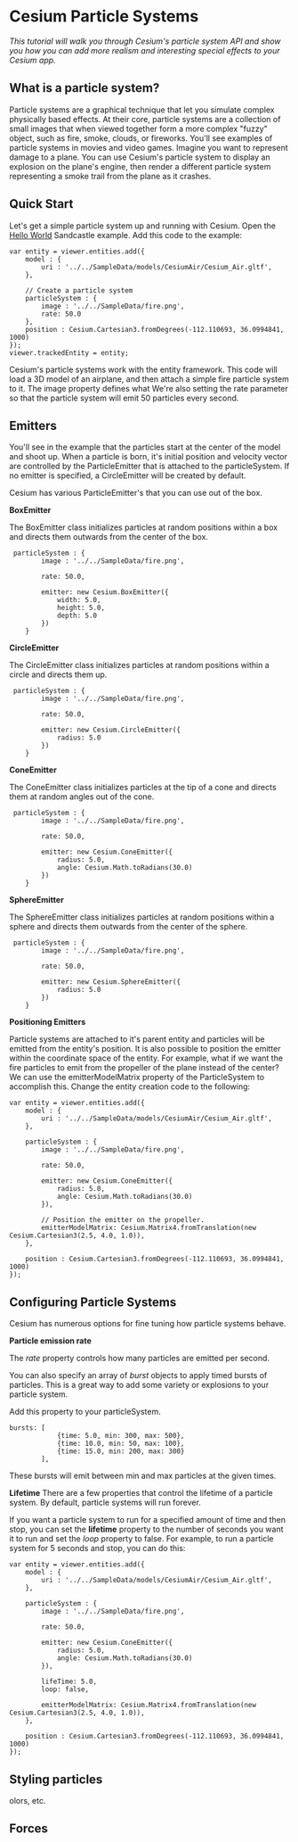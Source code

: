# Cesium Particle Systems

*This tutorial will walk you through Cesium's particle system API and show you how you can add more realism and interesting special effects to your Cesium app.*

## What is a particle system?

Particle systems are a graphical technique that let you simulate complex physically based effects.  At their core, particle systems are a collection of small images that when viewed together form a more complex "fuzzy" object, such as fire, smoke, clouds, or fireworks.  You'll see examples of particle systems in movies and video games.  Imagine you want to represent damage to a plane.  You can use Cesium's particle system to display an explosion on the plane's engine, then render a different particle system representing a smoke trail from the plane as it crashes.

## Quick Start

Let's get a simple particle system up and running with Cesium.  Open the [Hello World](https://cesiumjs.org/Cesium/Apps/Sandcastle/index.html?src=Hello%20World.html) Sandcastle example.  Add this code to the example:

```
var entity = viewer.entities.add({
    model : {
        uri : '../../SampleData/models/CesiumAir/Cesium_Air.gltf',
    },

    // Create a particle system
    particleSystem : {
        image : '../../SampleData/fire.png',
        rate: 50.0
    },
    position : Cesium.Cartesian3.fromDegrees(-112.110693, 36.0994841, 1000)
});
viewer.trackedEntity = entity;
```

Cesium's particle systems work with the entity framework.  This code will load a 3D model of an airplane, and then attach a simple fire particle system to it.  The image property defines what
We're also setting the rate parameter so that the particle system will emit 50 particles every second.


## Emitters

You'll see in the example that the particles start at the center of the model and shoot up.  When a particle is born, it's initial position and velocity vector are controlled by the ParticleEmitter that is attached to the particleSystem.  If no emitter is specified, a CircleEmitter will be created by default.

Cesium has various ParticleEmitter's that you can use out of the box.

**BoxEmitter**

The BoxEmitter class initializes particles at random positions within a box and directs them outwards from the center of the box.

```
 particleSystem : {
        image : '../../SampleData/fire.png',

        rate: 50.0,

        emitter: new Cesium.BoxEmitter({
            width: 5.0,
            height: 5.0,
            depth: 5.0
        })
    }
```

**CircleEmitter**

The CircleEmitter class initializes particles at random positions within a circle and directs them up.

```
 particleSystem : {
        image : '../../SampleData/fire.png',

        rate: 50.0,

        emitter: new Cesium.CircleEmitter({
            radius: 5.0
        })
    }
```

**ConeEmitter**

The ConeEmitter class initializes particles at the tip of a cone and directs them at random angles out of the cone.

```
 particleSystem : {
        image : '../../SampleData/fire.png',

        rate: 50.0,

        emitter: new Cesium.ConeEmitter({
            radius: 5.0,
            angle: Cesium.Math.toRadians(30.0)
        })
    }
```

**SphereEmitter**

The SphereEmitter class initializes particles at random positions within a sphere and directs them outwards from the center of the sphere.

```
 particleSystem : {
        image : '../../SampleData/fire.png',

        rate: 50.0,

        emitter: new Cesium.SphereEmitter({
            radius: 5.0
        })
    }
```

**Positioning Emitters**

Particle systems are attached to it's parent entity and particles will be emitted from the entity's position.  It is also possible to position the emitter
within the coordinate space of the entity.  For example, what if we want the fire particles to emit from the propeller of the plane instead of the center?
We can use the emitterModelMatrix property of the ParticleSystem to accomplish this.  Change the entity creation code to the following:

```
var entity = viewer.entities.add({
    model : {
        uri : '../../SampleData/models/CesiumAir/Cesium_Air.gltf',
    },

    particleSystem : {
        image : '../../SampleData/fire.png',

        rate: 50.0,

        emitter: new Cesium.ConeEmitter({
            radius: 5.0,
            angle: Cesium.Math.toRadians(30.0)
        }),

        // Position the emitter on the propeller.
        emitterModelMatrix: Cesium.Matrix4.fromTranslation(new Cesium.Cartesian3(2.5, 4.0, 1.0)),
    },

    position : Cesium.Cartesian3.fromDegrees(-112.110693, 36.0994841, 1000)
});
```

## Configuring Particle Systems

Cesium has numerous options for fine tuning how particle systems behave.

**Particle emission rate**

The *rate* property controls how many particles are emitted per second.

You can also specify an array of *burst* objects to apply timed bursts of particles.  This is a great way to add some variety or explosions to your particle system.

Add this property to your particleSystem.

```
bursts: [
            {time: 5.0, min: 300, max: 500},
            {time: 10.0, min: 50, max: 100},
            {time: 15.0, min: 200, max: 300}
        ],
```

These bursts will emit between min and max particles at the given times.

**Lifetime**
There are a few properties that control the lifetime of a particle system.  By default, particle systems will run forever.

If you want a particle system to run for a specified amount of time and then stop, you can set the **lifetime** property to the number of seconds you want it to run and set the *loop* property to false.  For example, to run a particle system for 5 seconds and stop, you can do this:

```
var entity = viewer.entities.add({
    model : {
        uri : '../../SampleData/models/CesiumAir/Cesium_Air.gltf',
    },

    particleSystem : {
        image : '../../SampleData/fire.png',

        rate: 50.0,

        emitter: new Cesium.ConeEmitter({
            radius: 5.0,
            angle: Cesium.Math.toRadians(30.0)
        }),

        lifeTime: 5.0,
        loop: false,

        emitterModelMatrix: Cesium.Matrix4.fromTranslation(new Cesium.Cartesian3(2.5, 4.0, 1.0)),
    },

    position : Cesium.Cartesian3.fromDegrees(-112.110693, 36.0994841, 1000)
});
```



## Styling particles
olors, etc.

## Forces


